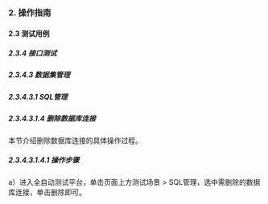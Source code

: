 ### 2. 操作指南

#### 2.3 测试用例

##### 2.3.4 接口测试

##### 2.3.4.3 数据集管理

##### 2.3.4.3.1 SQL管理

##### 2.3.4.3.1.4 删除数据库连接

本节介绍删除数据库连接的具体操作过程。

##### 2.3.4.3.1.4.1 操作步骤

a）进入全自动测试平台，单击页面上方测试场景 > SQL管理，选中需删除的数据库连接，单击删除即可。
